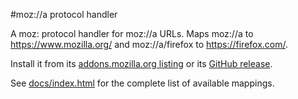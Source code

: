 #moz://a protocol handler

A moz: protocol handler for moz://a URLs. Maps moz://a to https://www.mozilla.org/
and moz://a/firefox to https://firefox.com/.

Install it from its [addons.mozilla.org listing](https://addons.mozilla.org/en-US/firefox/addon/moz-a-protocol-handler/)
or its [GitHub release](https://github.com/mozilla/moz-handler/releases).

See [docs/index.html](https://github.com/mozilla/moz-handler/blob/master/docs/index.html)
for the complete list of available mappings.
